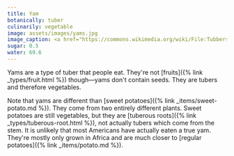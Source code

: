 ```yaml
---
title: Yam
botanically: tuber
culinarily: vegetable
image: assets/images/yams.jpg
image_caption: <a href="https://commons.wikimedia.org/wiki/File:Tubbers_of_yam_from_Damongo.jpg">Photo by Shahadusadik</a> under <a href="https://creativecommons.org/licenses/by-sa/4.0/">CC BY-SA 4.0</a>
sugar: 0.5
water: 69.6
---
```

Yams are a type of tuber that people eat. They're not [fruits]({% link _types/fruit.html %}) though—yams don't contain seeds. They are tubers and therefore vegetables.

Note that yams are different than [sweet potatoes]({% link _items/sweet-potato.md %}). They come from two entirely different plants. Sweet potatoes are still vegetables, but they are [tuberous roots]({% link _types/tuberous-root.html %}), not actually tubers which come from the stem. It is unlikely that most Americans have actually eaten a true yam. They're mostly only grown in Africa and are much closer to [regular potatoes]({% link _items/potato.md %}).
